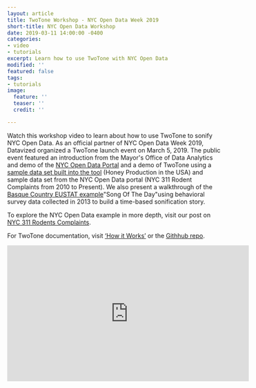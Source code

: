 ```yaml
---
layout: article
title: TwoTone Workshop - NYC Open Data Week 2019
short-title: NYC Open Data Workshop
date: 2019-03-11 14:00:00 -0400
categories:
- video
- tutorials
excerpt: Learn how to use TwoTone with NYC Open Data
modified: ''
featured: false
tags:
- tutorials
image:
  feature: ''
  teaser: ''
  credit: ''

---
```

Watch this workshop video to learn about how to use TwoTone to sonify NYC Open Data.  As an official partner of NYC Open Data Week 2019, Datavized organized a TwoTone launch event on March 5, 2019. The public event featured an introduction from the Mayor's Office of Data Analytics and demo of the [NYC Open Data Portal](https://opendata.cityofnewyork.us/how-to/ "Getting Started with Open Data") and a demo of TwoTone using a [sample data set built into the tool](https://twotone.io/tutorials/introduction-to-twotone/ "Introduction to TwoTone") (Honey Production in the USA) and sample data set from the NYC Open Data portal (NYC 311 Rodent Complaints from 2010 to Present). We also present a walkthrough of the [Basque Country EUSTAT example](https://twotone.io/examples/song-of-the-day-basque-country-eustat/ "Basque Country EUSTAT example")"Song Of The Day"using behavioral survey data collected in 2013 to build a time-based sonification story.

To explore the NYC Open Data example in more depth, visit our post on [NYC 311 Rodents Complaints](https://twotone.io/examples/nyc-311-rodent-complaints/ "NYC 311 Rodent Complaints").

For TwoTone documentation, visit [‘How it Works’](https://twotone.io/how-it-works/ "How it Works") or the [Githhub repo](https://github.com/datavized/twotone "TwoTone Github Repo").

<iframe width="560" height="315" src="https://www.youtube.com/embed/o5kQmydGM58" frameborder="0" allow="accelerometer; autoplay; encrypted-media; gyroscope; picture-in-picture" allowfullscreen></iframe>